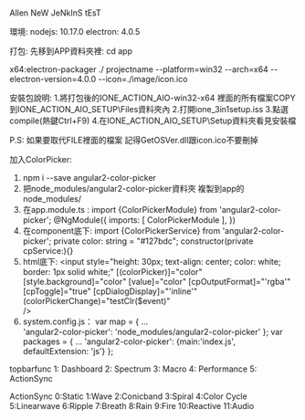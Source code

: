# 

Allen NeW JeNkInS tEsT

環境:
nodejs: 10.17.0
electron: 4.0.5


打包:
先移到APP資料夾裡: cd app

x64:electron-packager ./ projectname --platform=win32 --arch=x64 --electron-version=4.0.0 --icon=./image/icon.ico

安裝包說明:
1.將打包後的IONE_ACTION_AIO-win32-x64 裡面的所有檔案COPY到IONE_ACTION_AIO_SETUP\Files資料夾內
2.打開ione_3in1setup.iss
3.點選compile(熱鍵Ctrl+F9)
4.在IONE_ACTION_AIO_SETUP\Setup資料夾看見安裝檔

P.S: 如果要取代FILE裡面的檔案 記得GetOSVer.dll跟icon.ico不要刪掉

加入ColorPicker:
1. npm i --save angular2-color-picker
2. 把node_modules/angular2-color-picker資料夾 複製到app的node_modules/
3. 在app.module.ts :
import {ColorPickerModule} from 'angular2-color-picker';
 @NgModule({
 imports: [
        ColorPickerModule
    ],
    })
4. 在component底下:
import {ColorPickerService} from 'angular2-color-picker';
 private color: string = "#127bdc";
 constructor(private cpService:){}
5. html底下:
   <input 
                style="height: 30px;
                text-align: center;
                color: white;
                border: 1px solid white;"
                [(colorPicker)]="color" 
                [style.background]="color" 
                [value]="color"
                [cpOutputFormat]="'rgba'"
                [cpToggle]="true" 
                [cpDialogDisplay]="'inline'" 
                (colorPickerChange)="testClr($event)"    
                />
6. system.config.js：
var map = {
        ...    
        'angular2-color-picker': 'node_modules/angular2-color-picker'
    };
var packages = {
        ...
        'angular2-color-picker': {main:'index.js', defaultExtension: 'js'}
    };


topbarfunc
    1: Dashboard
    2: Spectrum
    3: Macro
    4: Performance
    5: ActionSync

ActionSync
    0:Static 
    1:Wave 
    2:Conicband 
    3:Spiral 
    4:Color Cycle 
    5:Linearwave 
    6:Ripple 
    7:Breath 
    8:Rain 
    9:Fire 
    10:Reactive 
    11:Audio









